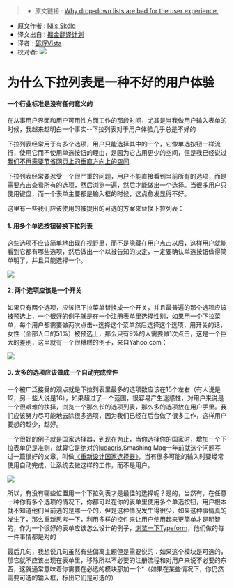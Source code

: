 >* 原文链接 : [Why drop-down lists are bad for the user experience.](https://medium.com/apegroup-texts/why-drop-down-lists-are-bad-for-the-user-experience-eeda5cbbd315#.p1yny0k15)
* 原文作者 : [Nils Sköld](https://medium.com/@NilsSkold)
* 译文出自 : [掘金翻译计划](https://github.com/xitu/gold-miner)
* 译者 : [邵辉Vista](https://github.com/shaohui10086)
* 校对者:
![](https://cdn-images-1.medium.com/fit/t/1200/504/0*gY3MGKcuxGcVrBwJ.png)

# 为什么下拉列表是一种不好的用户体验

#### 一个行业标准是没有任何意义的

在从事用户界面和用户可用性方面工作的那段时间，尤其是当我做用户输入表单的时候，我越来越明白一个事实--下拉列表对于用户体验几乎总是不好的

下拉列表经常用于有多个选项，用户只能选择其中的一个，它像单选按钮一样流行，使用它而不使用单选按钮的理由，是因为它占用更少的空间，但是我已经说过[我们不再需要节省网页上的垂直方向上的空间](https://medium.com/design-ux/11faa3abb6b7).

下拉列表经常要忍受一个很严重的问题，用户不能直接看到当前所有的选项，而是需要点击查看所有的选项，然后浏览一遍，然后才能做出一个选择。当很多用户只使用键盘，而一个表单主要都是输入框的时候，这点愈发显得不好。

这里有一些我们应该使用的被提出的可选的方案来替换下拉列表：

#### 1\. 用多个单选按钮替换下拉列表

这些选项不应该简单地出现在视野里，而不是隐藏在用户点击以后，这样用户就能看到它都有哪些选项，然后做出一个以被告知的决定，一定要确认单选按钮做得简单明了，并且只能选择一个。

![](https://cdn-images-1.medium.com/max/800/0*Utv3Kmbo8HWtLiIl.png)

#### 2\. 两个选项应该是一个开关

如果只有两个选项，应该把下拉菜单替换成一个开关，并且最普遍的那个选项应该被预选上，一个很好的例子就是在一个注册表单里选择性别，如果用一个下拉菜单，每个用户都需要做两次点击--选择这个菜单然后选择这个选项，用开关的话，女性（全部人口的51%）被预选上，那么只有9%的人需要做1次点击，这是一个巨大的差别，这里就有一个很糟糕的例子，来自Yahoo.com：

![](http://ww3.sinaimg.cn/large/a490147fgw1f2w3s0eu0nj20m805a74f.jpg)

#### 3\. 太多的选项应该做成一个自动完成控件

一个被广泛接受的观点就是下拉列表里最多的选项数应该在15个左右（有人说是12，另一些人说是16），如果超过了一个范围，很容易产生迷惑性，对用户来说是一个很艰难的抉择，浏览一个那么长的选项列表，那么多的选项放在用户手里。我们应该努力尽可能地去除很多选项，因为我们已经在后台做了很多工作，这样用户要想的越少，越好。

一个很好的例子就是国家选择器，到现在为止，当你选择你的国家时，增加一个下拉表单仍是准则，就算它是绝对的[ludacris](http://open.spotify.com/track/77dC7dKzMm65Y9jkJs0Ssd),Smashing Mag一年前就这个问题写过一篇很好的文章，叫做[《重新设计国家选择器》](http://uxdesign.smashingmagazine.com/2011/11/10/redesigning-the-country-selector/)，当有很多可能的输入时要经常使用自动完成，让系统去做这样的工作，而不是用户。

![](http://ww1.sinaimg.cn/large/a490147fgw1f2w3sl6tm8j2077065glw.jpg)

所以，有没有哪些位置用一个下拉列表才是最佳的选择呢？是的，当然有，在任意一种你有多个选项的情况下，你都可以在你的表单里使用多个单选按钮，用户根本就不知道他们当前选的是哪一个的，但是这种情况发生得很少，如果这种事情真的发生了，那么重新思考一下，利用多样的控件来让用户使用起来更简单才是明智的，作为一个很好的表单应该怎么设计的例子，[浏览一下Typeform](http://www.typeform.com/)，他们做的每一件事情都是对的

最后几句，我想说几句虽然有些偏离主题但是需要说的：如果这个模块是可选的，那它就不应该出现在表单里，移除所以不必要的注册流程和对用户来说不必要的东西，这就通常意味着你需要在必选的模块那加一个*（如果在某些情况下，你仍然需要可选的输入框，标出它们是可选的）


